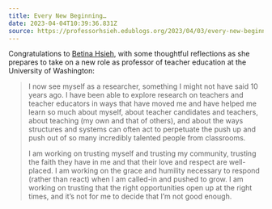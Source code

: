 ```yaml
---
title: Every New Beginning…
date: 2023-04-04T10:39:36.831Z
source: https://professorhsieh.edublogs.org/2023/04/03/every-new-beginning/
---
```

Congratulations to [Betina Hsieh](https://professorhsieh.edublogs.org), with some thoughtful reflections as she prepares to take on a new role as professor of teacher education at the University of Washington:

> I now see myself as a researcher, something I might not have said 10 years ago. I have been able to explore research on teachers and teacher educators in ways that have moved me and have helped me learn so much about myself, about teacher candidates and teachers, about teaching (my own and that of others), and about the ways structures and systems can often act to perpetuate the push up and push out of so many incredibly talented people from classrooms.
>
> I am working on trusting myself and trusting my community, trusting the faith they have in me and that their love and respect are well-placed. I am working on the grace and humility necessary to respond (rather than react) when I am called-in and pushed to grow. I am working on trusting that the right opportunities open up at the right times, and it’s not for me to decide that I’m not good enough.